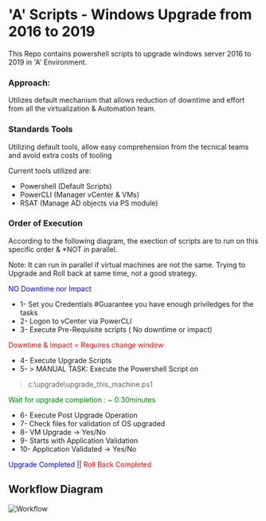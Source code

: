 # 'A' Scripts - Windows Upgrade from 2016 to 2019
This Repo contains powershell scripts to upgrade windows server 2016 to 2019 in 'A' Environment.

### Approach:
Utilizes default mechanism that allows reduction of downtime and effort from all the virtualization & Automation team.

### Standards Tools
Utilizing default tools, allow easy comprehension from the tecnical teams and avoid extra costs of tooling

Current tools utilized are:
- Powershell (Default Scripts)
- PowerCLI (Manager vCenter & VMs)
- RSAT (Manage AD objects via PS module)

### Order of Execution
According to the following diagram, the exection of scripts are to run on this specific order & *NOT in parallel.

Note: It can run in parallel if virtual machines are not the same. Trying to Upgrade and Roll back at same time, not a good strategy.

<span style="color:blue"> NO Downtime nor Impact </span>

* 1- Set you Credentials #Guarantee you have enough priviledges for the tasks
* 2- Logon to vCenter via PowerCLI
* 3- Execute Pre-Requisite scripts ( No downtime or impact)

<span style="color:red"> Downtime & Impact = Requires change window</span>

* 4- Execute Upgrade Scripts
* 5- > MANUAL TASK: Execute the Powershell Script on  
> c:\\upgrade\\upgrade_this_machine.ps1

<span style="color:green"> Wait for upgrade completion : ~ 0:30minutes </span>

* 6- Execute Post Upgrade Operation
* 7- Check files for validation of OS upgraded
* 8- VM Upgrade -> Yes/No
* 9- Starts with Application Validation
* 10- Application Validated -> Yes/No

<span style="color:blue">Upgrade Completed</span> || <span style="color:red">Roll Back Completed</span>


## Workflow Diagram
![Workflow](workflow.jpeg)

